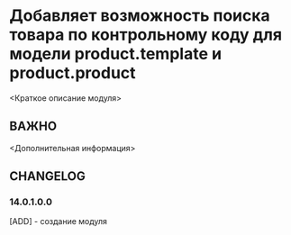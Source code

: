 # Добавляет возможность поиска товара по контрольному коду для модели product.template и product.product

<Краткое описание модуля>

## ВАЖНО

<Дополнительная информация>

## CHANGELOG

### 14.0.1.0.0

[ADD] - создание модуля
